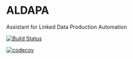 # ALDAPA
Assistant for Linked Data Production Automation 

[![Build Status](https://travis-ci.org/mikel-egana-aranguren/ALDAPA.svg?branch=master)](https://travis-ci.org/mikel-egana-aranguren/ALDAPA)

[![codecov](https://codecov.io/gh/mikel-egana-aranguren/ALDAPA/branch/master/graph/badge.svg)](https://codecov.io/gh/mikel-egana-aranguren/ALDAPA)

